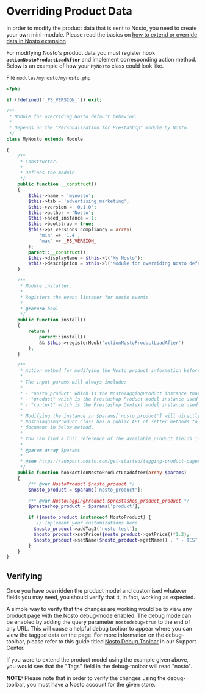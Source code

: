 # Overriding Product Data

In order to modify the product data that is sent to Nosto, you need to create your own mini-module. Please read the basics on [how to extend or override data in Nosto extension](./)

For modifying Nosto's product data you must register hook **`actionNostoProductLoadAfter`** and implement corresponding action method. Below is an example of how your `MyNosto` class could look like.

File `modules/mynosto/mynosto.php`

```php
<?php

if (!defined('_PS_VERSION_')) exit;

/**
 * Module for overriding Nosto default behavior.
 *
 * Depends on the "Personalization for PrestaShop" module by Nosto.
 */
class MyNosto extends Module

{
    /**
     * Constructor.
     *
     * Defines the module.
     */
    public function __construct()
    {
        $this->name = 'mynosto';
        $this->tab = 'advertising_marketing';
        $this->version = '0.1.0';
        $this->author = 'Nosto';
        $this->need_instance = 1;
        $this->bootstrap = true;
        $this->ps_versions_compliancy = array(
            'min' => '1.4',
            'max' => _PS_VERSION_
        );
        parent::__construct();
        $this->displayName = $this->l('My Nosto');
        $this->description = $this->l('Module for overriding Nosto default behavior');
    }

    /**
     * Module installer.
     *
     * Registers the event listener for nosto events
     *
     * @return bool
     */
    public function install()
    {
        return (
            parent::install()
            && $this->registerHook('actionNostoProductLoadAfter')
        );
    }

    /**
     * Action method for modifying the Nosto product information before it is used the shop frontend or the server-to-server API.
     *
     * The input params will always include:
     *
     * - "nosto_product" which is the NostoTaggingProduct instance that has just been loaded with data
     * - "product" which is the Prestashop Product model instance used as source for the data
     * - "context" which is the Prestashop Context model instance used when loading the data
     *
     * Modifying the instance in $params['nosto_product'] will directly reflect on the data that is sent to Nosto. The
     * NostoTaggingProduct class has a public API of setter methods to modify it's content. Some common use cases are
     * document in below method.
     *
     * You can find a full reference of the available product fields in the Nosto support center.
     *
     * @param array $params
     *
     * @see https://support.nosto.com/get-started/tagging-product-pages/
     */
    public function hookActionNostoProductLoadAfter(array $params)
    {
        /** @var NostoProduct $nosto_product */
        $nosto_product = $params['nosto_product'];

        /** @var NostoTaggingProduct $prestashop_product_product */
        $prestashop_product = $params['product'];

        if ($nosto_product instanceof NostoProduct) {
           // Implement your customizations here
          $nosto_product->addTag3('nosto test');
          $nosto_product->setPrice($nosto_product->getPrice()*1.2);
          $nosto_product->setName($nosto_product->getName() . ' - TEST OVERRIDE');
        }
    }
}
```

## Verifying

Once you have overridden the product model and customised whatever fields you may need, you should verify that it, in fact, working as expected.

A simple way to verify that the changes are working would be to view any product page with the Nosto debug-mode enabled. The debug mode can be enabled by adding the query parameter `nostodebug=true` to the end of any URL. This will cause a helpful debug toolbar to appear where you can view the tagged data on the page. For more information on the debug-toolbar, please refer to this guide titled [Nosto Debug Toolbar](https://help.nosto.com/get-started/nosto-debug-toolbar/) in our Support Center.

If you were to extend the product model using the example given above, you would see that the "Tags" field in the debug-toolbar will read "nosto".

**NOTE:** Please note that in order to verify the changes using the debug-toolbar, you must have a Nosto account for the given store.

